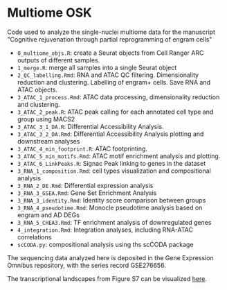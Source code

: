 # Multiome OSK
Code used to analyze the single-nuclei multiome data for the manuscript "Cognitive rejuvenation through partial reprogramming of engram cells"

- ```0_multiome_objs.R```: create a Seurat objects from Cell Ranger ARC outputs of different samples.
- ```1_merge.R```: merge all samples into a single Seurat object
- ```2_QC_labelling.Rmd```: RNA and ATAC QC filtering. Dimensionality reduction and clustering. Labelling of engram+ cells. Save RNA and ATAC objects.
- ```3_ATAC_1_process.Rmd```: ATAC data processing, dimensionality reduction and clustering.
- ```3_ATAC_2_peak.R```: ATAC peak calling for each annotated cell type and group using MACS2
- ```3_ATAC_3_1_DA.R```: Differential Accessibility Analysis.
- ```3_ATAC_3_2_DA.Rmd```: Differential Accessibility Analysis plotting and downstream analyses
- ```3_ATAC_4_min_footprint.R```: ATAC footprinting.
- ```3_ATAC_5_min_motifs.Rmd```: ATAC motif enrichment analysis and plotting.
- ```3_ATAC_6_LinkPeaks.R```: Signac Peak linking to genes in the dataset
- ```3_RNA_1_composition.Rmd```: cell types visualization and compositional analysis
- ```3_RNA_2_DE.Rmd```: Differential expression analysis
- ```3_RNA_3_GSEA.Rmd```: Gene Set Enrichment Analysis
- ```3_RNA_3_identity.Rmd```: Identity score comparison between groups
- ```3_RNA_4_pseudotime.Rmd```: Monocle pseudotime analysis based on engram and AD DEGs
- ```3_RNA_5_CHEA3.Rmd```: TF enrichment analysis of downregulated genes
- ```4_integration.Rmd```: Integration analyses, including RNA-ATAC correlations
- ```scCODA.py```: compositional analysis using ths scCODA package

The sequencing data analyzed here is deposited in the Gene Expression Omnibus repository, with the series record GSE276656.

The transcriptional landscapes from Figure S7 can be visualized [here](https://cesarsierra.shinyapps.io/multiome_shiny/).
